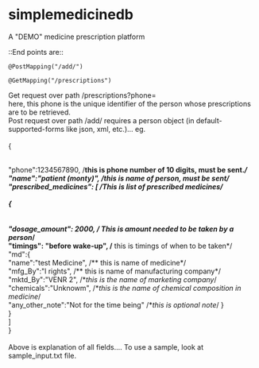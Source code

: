 # simplemedicinedb
 A "DEMO" medicine prescription platform 

::End points are::

    @PostMapping("/add/")
    
   	@GetMapping("/prescriptions")
  
Get request over path /prescriptions?phone=  
here, this phone is the unique identifier of the person whose prescriptions are to be retrieved.
  <br>
Post request over path /add/ requires a person object (in default-supported-forms like json, xml, etc.)... eg.  <br>
<br>
{<br>

<br> "phone":1234567890, /**this is phone number of 10  digits, must be sent.*/
<br> "name":"patient (monty)", /**this is name of person, must be sent*/
 <br>"prescribed_medicines": [ /**This is list of prescribed medicines*/
   <br>     
   {   <br>    
  <br>   "dosage_amount": 2000, /** This is amount needed to be taken by a person*/
    <br>  "timings": "before wake-up", /** this is timings of when to be taken*/
     <br> "md":{
 <br>   "name":"test Medicine", /** this is name of medicine*/
      <br>  	"mfg_By":"l rights", /** this is name of manufacturing company*/
       <br>  "mktd_By":"VENR 2",   /**this is the name of marketing company*/
       <br> 	"chemicals":"Unknowm",  /**this is the name of chemical composition in medicine*/
        <br>  "any_other_note":"Not for the time being" /**this is optional note*/
      }<br>
   }<br>
 ]<br>
}<br>
<br>
Above is explanation of all fields.... To use a sample, look at sample_input.txt file.
